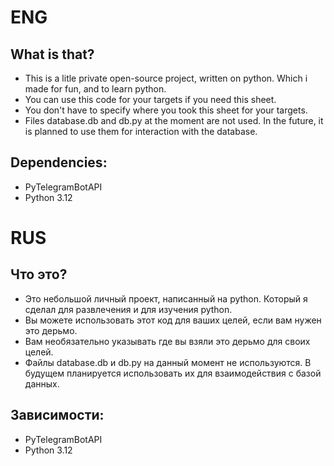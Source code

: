 # ENG
## What is that?
- This is a litle private open-source project, written on python. Which i made for fun, and to learn python.
- You can use this code for your targets if you need this sheet.
- You don't have to specify where you took this sheet for your targets.
- Files database.db and db.py at the moment are not used. In the future, it is planned to use them for interaction with the database.

## Dependencies:
- PyTelegramBotAPI
- Python 3.12


# RUS
## Что это?
- Это небольшой личный проект, написанный на python. Который я сделал для развлечения и для изучения python.
- Вы можете использовать этот код для ваших целей, если вам нужен это дерьмо.
- Вам необязательно указывать где вы взяли это дерьмо для своих целей.
- Файлы database.db и db.py на данный момент не используются. В будущем планируется использовать их для взаимодействия с базой данных.

## Зависимости:
- PyTelegramBotAPI
- Python 3.12
